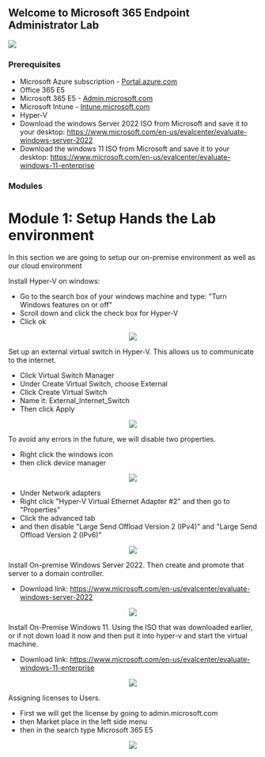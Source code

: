 ## Welcome to Microsoft 365 Endpoint Administrator Lab
<img src="https://imgur.com/BU8QJcj.png"/>

<!-- ### Introduction
Today we are going to be setting up multiple indemand technologies.

The lab deploys a Microsoft Sentinel workspace and ingests event logs from the Vitual machine (honeypot) to showcase various types of attacks that are hitting this VM and also to showcase Microsoft Sentinel features. 
You should expect very little or no cost at all due to the size of the data (~10 MB), and the fact that Microsoft Sentinel offers a 30-day free trial on new workspaces.

-->

### Prerequisites
- Microsoft Azure subscription - <a href="https://portal.azure.com/?quickstart=true#home"> Portal.azure.com</a>
- Office 365 E5
- Microsoft 365 E5 - <a href="https://admin.microsoft.com/AdminPortal/Home#/homepage">Admin.microsoft.com</a>
- Microsoft Intune - <a href="https://intune.microsoft.com/#home">Intune.microsoft.com</a>
- Hyper-V
- Download the windows Server 2022 ISO from Microsoft and save it to your desktop: https://www.microsoft.com/en-us/evalcenter/evaluate-windows-server-2022
- Download the windows 11 ISO from Microsoft and save it to your desktop: https://www.microsoft.com/en-us/evalcenter/evaluate-windows-11-enterprise


### Modules
<!--
- <a href="https://github.com/TechGiovanni/Microsoft-Azure-Sentinel-Security-Lab/blob/main/Module%201%20-%20Setting%20up%20the%20environment.md" target=”_blank”>Module 1 - Setting up the environment</a>
- <a href="https://github.com/TechGiovanni/Microsoft-Azure-Sentinel-Security-Lab/blob/main/Module%202%20-%20Configuring%20the%20Virtual%20Machine.md" target=”_blank”>Module 2 - Configuring the Virtual Machine</a>
- <a href="https://github.com/TechGiovanni/Microsoft-Azure-Sentinel-Security-Lab/blob/main/Module%203%20-%20Setup%20Azure%20Monitor%20and%20Log%20Analytics%20custom%20log%20table.md" target=”_blank”>Module 3 - Setup Azure Monitor and Log Analytics custom log table</a>
- <a href="https://github.com/TechGiovanni/Microsoft-Azure-Sentinel-Security-Lab/blob/main/Module%204%20-%20Configure%20Microsoft%20Sentinel%20and%20setup%20the%20Map.md" target=”_blank”>Module 4 - Configure Microsoft Sentinel and setup the Map</a>
-->

# Module 1: Setup Hands the Lab environment

In this section we are going to setup our on-premise environment as well as our cloud environment 


Install Hyper-V on windows:
- Go to the search box of your windows machine and type: "Turn Windows features on or off"
- Scroll down and click the check box for Hyper-V
- Click ok

<p align="center">
  <img src="https://imgur.com/KIesN4r.png"/>
</p>


Set up an external virtual switch in Hyper-V. This allows us to communicate to the internet.
- Click Virtual Switch Manager
- Under Create Virtual Switch, choose External
- Click Create Virtual Switch
- Name it: External_Internet_Switch
- Then click Apply
  
<p align="center">
  <img src="https://imgur.com/gacxDhZ.png"/>
</p>

To avoid any errors in the future, we will disable two properties.
- Right click the windows icon
- then click device manager

<p align="center">
  <img src="https://imgur.com/GCJqlz8.png"/>
</p>

- Under Network adapters
- Right click "Hyper-V Virtual Ethernet Adapter #2" and then go to "Properties"
- Click the advanced tab
- and then disable "Large Send Offload Version 2 (IPv4)" and "Large Send Offload Version 2 (IPv6)"

<p align="center">
  <img src="https://imgur.com/q0Ctu57.png"/>
</p>


Install On-premise Windows Server 2022. Then create and promote that server to a domain controller.
- Download link: https://www.microsoft.com/en-us/evalcenter/evaluate-windows-server-2022

<p align="center">
  <img src="https://imgur.com/P235Ad8.png"/>
</p>

Install On-Premise Windows 11. Using the ISO that was downloaded earlier, or if not down load it now and then put it into hyper-v and start the virtual machine.
- Download link: https://www.microsoft.com/en-us/evalcenter/evaluate-windows-11-enterprise

<p align="center">
  <img src="https://imgur.com/QAMaz1I.png"/>
</p>

Assigning licenses to Users.
- First we will get the license by going to admin.microsoft.com
- then Market place in the left side menu
- then in the search type Microsoft 365 E5
  
<p align="center">
  <img src="https://imgur.com/eOrfxFo.png"/>
</p>























